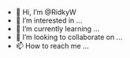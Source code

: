 - 👋 Hi, I’m @RidkyW
- 👀 I’m interested in ...
- 🌱 I’m currently learning ...
- 💞️ I’m looking to collaborate on ...
- 📫 How to reach me ...

<!---
RidkyW/RidkyW is a ✨ special ✨ repository because its `README.md` (this file) appears on your GitHub profile.
You can click the Preview link to take a look at your changes.
--->
